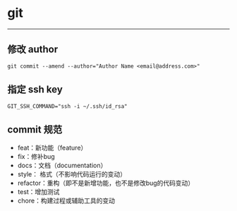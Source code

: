 # git

---

## 修改 author

`git commit --amend --author="Author Name <email@address.com>"`

## 指定 ssh key

`GIT_SSH_COMMAND="ssh -i ~/.ssh/id_rsa"`

## commit 规范

- feat：新功能（feature）
- fix：修补bug
- docs：文档（documentation）
- style： 格式（不影响代码运行的变动）
- refactor：重构（即不是新增功能，也不是修改bug的代码变动）
- test：增加测试
- chore：构建过程或辅助工具的变动
